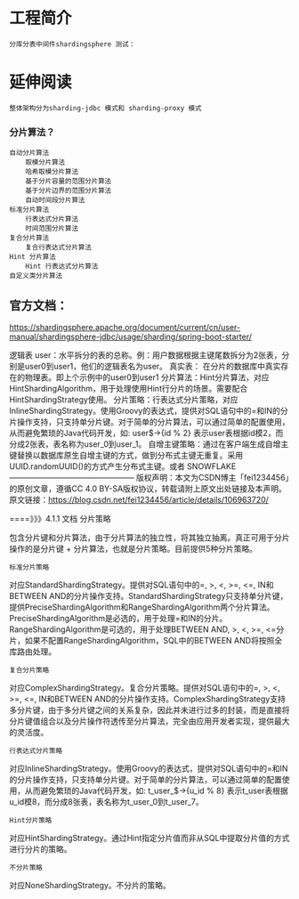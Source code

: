 # 工程简介
    
    分库分表中间件shardingsphere 测试：


# 延伸阅读

    整体架构分为sharding-jdbc 模式和 sharding-proxy 模式
    
### 分片算法？



    自动分片算法
        取模分片算法
        哈希取模分片算法
        基于分片容量的范围分片算法
        基于分片边界的范围分片算法
        自动时间段分片算法
    标准分片算法
        行表达式分片算法
        时间范围分片算法
    复合分片算法
        复合行表达式分片算法
    Hint 分片算法
        Hint 行表达式分片算法
    自定义类分片算法


    

## 官方文档：

https://shardingsphere.apache.org/document/current/cn/user-manual/shardingsphere-jdbc/usage/sharding/spring-boot-starter/

逻辑表 user：水平拆分的表的总称。例：用户数据根据主键尾数拆分为2张表，分别是user0到user1，他们的逻辑表名为user。
真实表： 在分片的数据库中真实存在的物理表。即上个示例中的user0到user1
分片算法：Hint分片算法，对应HintShardingAlgorithm，用于处理使用Hint行分片的场景。需要配合HintShardingStrategy使用。
分片策略：行表达式分片策略，对应InlineShardingStrategy。使用Groovy的表达式，提供对SQL语句中的=和IN的分片操作支持，只支持单分片键。对于简单的分片算法，可以通过简单的配置使用，从而避免繁琐的Java代码开发，如: user$->{id % 2} 表示user表根据id模2，而分成2张表，表名称为user_0到user_1。
自增主键策略：通过在客户端生成自增主键替换以数据库原生自增主键的方式，做到分布式主键无重复。采用UUID.randomUUID()的方式产生分布式主键。或者 SNOWFLAKE
————————————————
版权声明：本文为CSDN博主「fei1234456」的原创文章，遵循CC 4.0 BY-SA版权协议，转载请附上原文出处链接及本声明。
原文链接：https://blog.csdn.net/fei1234456/article/details/106963720/


====》》》4.1.1 文档
分片策略

包含分片键和分片算法，由于分片算法的独立性，将其独立抽离。真正可用于分片操作的是分片键 + 分片算法，也就是分片策略。目前提供5种分片策略。

    标准分片策略

对应StandardShardingStrategy。提供对SQL语句中的=, >, <, >=, <=, IN和BETWEEN AND的分片操作支持。StandardShardingStrategy只支持单分片键，提供PreciseShardingAlgorithm和RangeShardingAlgorithm两个分片算法。PreciseShardingAlgorithm是必选的，用于处理=和IN的分片。RangeShardingAlgorithm是可选的，用于处理BETWEEN AND, >, <, >=, <=分片，如果不配置RangeShardingAlgorithm，SQL中的BETWEEN AND将按照全库路由处理。

    复合分片策略

对应ComplexShardingStrategy。复合分片策略。提供对SQL语句中的=, >, <, >=, <=, IN和BETWEEN AND的分片操作支持。ComplexShardingStrategy支持多分片键，由于多分片键之间的关系复杂，因此并未进行过多的封装，而是直接将分片键值组合以及分片操作符透传至分片算法，完全由应用开发者实现，提供最大的灵活度。

    行表达式分片策略

对应InlineShardingStrategy。使用Groovy的表达式，提供对SQL语句中的=和IN的分片操作支持，只支持单分片键。对于简单的分片算法，可以通过简单的配置使用，从而避免繁琐的Java代码开发，如: t_user_$->{u_id % 8} 表示t_user表根据u_id模8，而分成8张表，表名称为t_user_0到t_user_7。

    Hint分片策略

对应HintShardingStrategy。通过Hint指定分片值而非从SQL中提取分片值的方式进行分片的策略。

    不分片策略

对应NoneShardingStrategy。不分片的策略。
